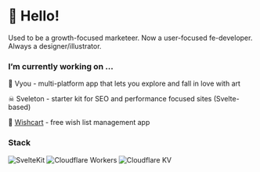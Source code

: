 # 👋 Hello!
Used to be a growth-focused marketeer. Now a user-focused fe-developer. Always a designer/illustrator. 


### I’m currently working on ...
🎨 Vyou - multi-platform app that lets you explore and fall in love with art

☠ Sveleton - starter kit for SEO and performance focused sites (Svelte-based)

🎁 [Wishcart](https://wishcart.com) - free wish list management app


### Stack
![SvelteKit](https://img.shields.io/badge/Svelte/Kit-%23EEE.svg?style=for-the-badge&logo=svelte&logoColor=FF3E00)
![Cloudflare Workers](https://img.shields.io/badge/Cloudflare-Workers-%23f38020.svg?style=for-the-badge&logo=cloudflare&logoColor=f38020)
![Cloudflare KV](https://img.shields.io/badge/Cloudflare-KV-%23f38020.svg?style=for-the-badge&logo=cloudflare&logoColor=f38020)
